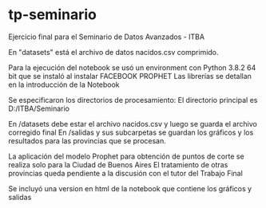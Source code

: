 # tp-seminario
Ejercicio final para el Seminario de Datos Avanzados - ITBA

En "datasets" está el archivo de datos nacidos.csv comprimido.

Para la ejecución del notebook se usó un environment con Python 3.8.2 64 bit que se instaló al instalar FACEBOOK PROPHET
Las librerías se detallan en la introducción de la Notebook

Se especificaron los directorios de procesamiento:
El directorio principal es D:/ITBA/Seminario

En /datasets debe estar el archivo nacidos.csv y luego se guarda el archivo corregido final
En /salidas y sus subcarpetas se guardan los gráficos y los resultados para las provincias que se procesan.

La aplicación del modelo Prophet para obtención de puntos de corte se realiza solo para la Ciudad de Buenos Aires
El tratamiento de otras provincias queda pendiente a la discusión con el tutor del Trabajo Final

Se incluyó una version en html de la notebook que contiene los gráficos y salidas
